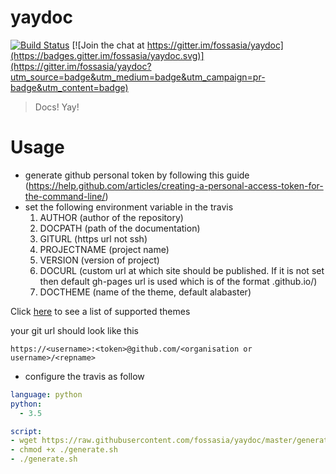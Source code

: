 # yaydoc
[![Build Status](https://travis-ci.org/fossasia/yaydoc.svg?branch=master)](https://travis-ci.org/fossasia/yaydoc)
[![Join the chat at https://gitter.im/fossasia/yaydoc](https://badges.gitter.im/fossasia/yaydoc.svg)](https://gitter.im/fossasia/yaydoc?utm_source=badge&utm_medium=badge&utm_campaign=pr-badge&utm_content=badge)

> Docs! Yay!
# Usage
- generate github personal token by following this guide (https://help.github.com/articles/creating-a-personal-access-token-for-the-command-line/)
- set the following environment variable in the travis       
     1) AUTHOR      (author of the repository)
     2) DOCPATH     (path of the documentation)
     3) GITURL      (https url not ssh)
     4) PROJECTNAME (project name)
     5) VERSION     (version of project)
     6) DOCURL      (custom url at which site should be published.
                     If it is not set then default gh-pages url is used which is of the format
                     <username or organization>.github.io/<reponame>)
     7) DOCTHEME    (name of the theme, default alabaster)

 Click [here](http://www.sphinx-doc.org/en/stable/theming.html#builtin-themes) to see a list of supported themes

 your git url should look like this
  ```shell
  https://<username>:<token>@github.com/<organisation or username>/<repname>
  ```
- configure the travis as follow
```yml
language: python
python:
  - 3.5

script:
- wget https://raw.githubusercontent.com/fossasia/yaydoc/master/generate.sh
- chmod +x ./generate.sh
- ./generate.sh
```
